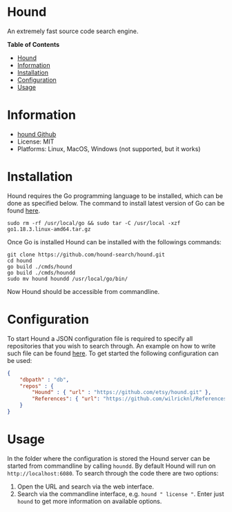 # Hound

An extremely fast source code search engine.

**Table of Contents**

- [Hound](#hound)
- [Information](#information)
- [Installation](#installation)
- [Configuration](#configuration)
- [Usage](#usage)

# Information

* [hound Github](https://github.com/hound-search/hound)
* License: MIT
* Platforms: Linux, MacOS, Windows (not supported, but it works)

# Installation

Hound requires the Go programming language to be installed, which can be done
as specified below. The command to install latest version of Go can be found
[here](https://go.dev/doc/install).

```shell
sudo rm -rf /usr/local/go && sudo tar -C /usr/local -xzf go1.18.3.linux-amd64.tar.gz
```

Once Go is installed Hound can be installed with the followings commands:

```shell
git clone https://github.com/hound-search/hound.git
cd hound
go build ./cmds/hound
go build ./cmds/houndd
sudo mv hound houndd /usr/local/go/bin/
```

Now Hound should be accessible from commandline.

# Configuration

To start Hound a JSON configuration file is required to specify all 
repositories that you wish to search through. An example on how
to write such file can be found 
[here](https://github.com/hound-search/hound/blob/main/config-example.json).
To get started the following configuration can be used:

```json
{
    "dbpath" : "db",
    "repos" : {
        "Hound" : { "url" : "https://github.com/etsy/hound.git" },
        "References": { "url": "https://github.com/wilricknl/References.git" } 
    }
}
```

# Usage

In the folder where the configuration is stored the Hound server can be started
from commandline by calling `houndd`. By default Hound will run on 
`http://localhost:6080`. To search through the code there are two options:

1. Open the URL and search via the web interface.
2. Search via the commandline interface, e.g. `hound " license "`. Enter just
`hound` to get more information on available options.
